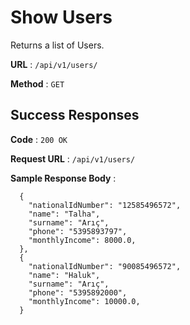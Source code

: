 # Show Users

Returns a list of Users.

**URL** : `/api/v1/users/`

**Method** : `GET`

## Success Responses

**Code** : `200 OK`

**Request URL** : `/api/v1/users/`

**Sample Response Body** :

```
  {
    "nationalIdNumber": "12585496572",
    "name": "Talha",
    "surname": "Arıç",
    "phone": "5395893797",
    "monthlyIncome": 8000.0,
  },
  {
    "nationalIdNumber": "90085496572",
    "name": "Haluk",
    "surname": "Arıç",
    "phone": "5395892000",
    "monthlyIncome": 10000.0,
  }
```
